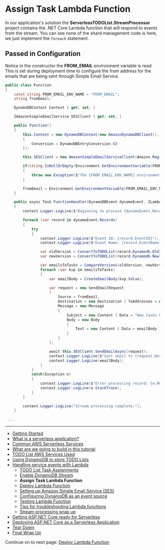 # Assign Task Lambda Function

In our application's solution the **ServerlessTODOList.StreamProcessor** project contains the .NET Core Lambda function that will respond to events from the stream.
You can see none of the shard management code is here, we just implement the `foreach` statement.

## Passed in Configuration
Notice in the constructor the **FROM_EMAIL** environment variable is read. This is set during deployment time
to configure the from address for the emails that are being sent through Simple Email Service.

```csharp
public class Function
{
    const string FROM_EMAIL_ENV_NAME = "FROM_EMAIL";
    string fromEmail;

    DynamoDBContext Context { get; set; }

    IAmazonSimpleEmailService SESClient { get; set; }

    public Function()
    {
        this.Context = new DynamoDBContext(new AmazonDynamoDBClient(), new DynamoDBContextConfig
        {
            Conversion = DynamoDBEntryConversion.V2
        });

        this.SESClient = new AmazonSimpleEmailServiceClient(Amazon.RegionEndpoint.USEast1);

        if(string.IsNullOrEmpty(Environment.GetEnvironmentVariable(FROM_EMAIL_ENV_NAME)))
        {
            throw new Exception($"The {FROM_EMAIL_ENV_NAME} environment variable to the email address that will be the from address for the emails.");
        }

        fromEmail = Environment.GetEnvironmentVariable(FROM_EMAIL_ENV_NAME);
    }

    public async Task FunctionHandler(DynamoDBEvent dynamoEvent, ILambdaContext context)
    {
        context.Logger.LogLine($"Beginning to process {dynamoEvent.Records.Count} records...");

        foreach (var record in dynamoEvent.Records)
        {
            try
            {
                context.Logger.LogLine($"Event ID: {record.EventID}");
                context.Logger.LogLine($"Event Name: {record.EventName}");

                var oldVersion = ConvertToTODOList(record.Dynamodb.OldImage);
                var newVersion = ConvertToTODOList(record.Dynamodb.NewImage);

                var emailsToTasks = CompareVersions(oldVersion, newVersion);
                foreach (var kvp in emailsToTasks)
                {
                    var emailBody = CreateEmailBody(kvp.Value);

                    var request = new SendEmailRequest
                    {
                        Source = fromEmail,
                        Destination = new Destination { ToAddresses = new List<string> { kvp.Key } },
                        Message = new Message
                        {
                            Subject = new Content { Data = "New tasks have been assigned to you." },
                            Body = new Body
                            {
                                Text = new Content { Data = emailBody }
                            }
                        }
                    };

                    await this.SESClient.SendEmailAsync(request);
                    context.Logger.LogLine($"Sent email to {request.Destination.ToAddresses[0]} from {request.Source}");
                    context.Logger.LogLine(emailBody);
                }
            }
            catch(Exception e)
            {
                context.Logger.LogLine($"Error processing record: {e.Message}");
                context.Logger.LogLine(e.StackTrace);
            }
        }

        context.Logger.LogLine("Stream processing complete.");
    }

 ...

```

<!-- Generated Navigation -->
---

* [Getting Started](../GettingStarted.md)
* [What is a serverless application?](../WhatIsServerless.md)
* [Common AWS Serverless Services](../CommonServerlessServices.md)
* [What are we going to build in this tutorial](../WhatAreWeBuilding.md)
* [TODO List AWS Services Used](../TODOListServices.md)
* [Using DynamoDB to store TODO Lists](../DynamoDBModule/WhatIsDynamoDB.md)
* [Handling service events with Lambda](../StreamProcessing/ServiceEvents.md)
  * [TODO List Task Assignments](../StreamProcessing/TODOTaskListAssignment.md)
  * [Enable DynamoDB Stream](../StreamProcessing/EnableDynamoDBStream.md)
  * **Assign Task Lambda Function**
  * [Deploy Lambda Function](../StreamProcessing/DeployLambdaFunction.md)
  * [Setting up Amazon Simple Email Service (SES)](../StreamProcessing/SettingUpSES.md)
  * [Configuring DynamoDB as an event source](../StreamProcessing/ConfigureLambdaEventSource.md)
  * [Testing Lambda Function](../StreamProcessing/TestingLambdaFunction.md)
  * [Tips for troubleshooting Lambda functions](../StreamProcessing/TroubleshootingLambda.md)
  * [Stream processing wrap up](../StreamProcessing/StreamProcessingWrapup.md)
* [Getting ASP.NET Core ready for Serverless](../ASP.NETCoreFrontend/TheFrontend.md)
* [Deploying ASP.NET Core as a Serverless Application](../DeployingFrontend/DeployingFrontend.md)
* [Tear Down](../TearDown.md)
* [Final Wrap Up](../FinalWrapup.md)

Continue on to next page: [Deploy Lambda Function](../StreamProcessing/DeployLambdaFunction.md)


